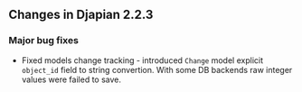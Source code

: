 ## Changes in Djapian 2.2.3 ##

### Major bug fixes ###

  * Fixed models change tracking - introduced `Change` model explicit `object_id` field to string convertion. With some DB backends raw integer values were failed to save.